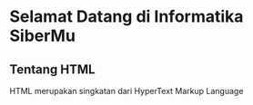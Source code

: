 <!-- judul-dan-paragraf -->
<title>Judul dan Paragraf</title>

<h1>Selamat Datang di Informatika SiberMu</h1>
<h2>Tentang HTML</h2>
<p>HTML merupakan singkatan dari HyperText Markup Language</p>
